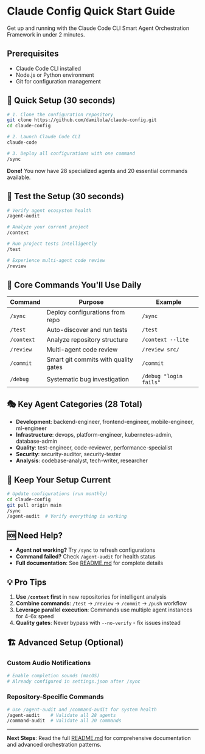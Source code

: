 # Claude Config Quick Start Guide

Get up and running with the Claude Code CLI Smart Agent Orchestration Framework in under 2 minutes.

## Prerequisites

- Claude Code CLI installed
- Node.js or Python environment
- Git for configuration management

## 🚀 Quick Setup (30 seconds)

```bash
# 1. Clone the configuration repository
git clone https://github.com/damilola/claude-config.git
cd claude-config

# 2. Launch Claude Code CLI
claude-code

# 3. Deploy all configurations with one command
/sync
```

**Done!** You now have 28 specialized agents and 20 essential commands available.

## 🧪 Test the Setup (30 seconds)

```bash
# Verify agent ecosystem health
/agent-audit

# Analyze your current project
/context

# Run project tests intelligently
/test

# Experience multi-agent code review
/review
```

## 🎯 Core Commands You'll Use Daily

| Command | Purpose | Example |
|---------|---------|---------|
| `/sync` | Deploy configurations from repo | `/sync` |
| `/test` | Auto-discover and run tests | `/test` |
| `/context` | Analyze repository structure | `/context --lite` |
| `/review` | Multi-agent code review | `/review src/` |
| `/commit` | Smart git commits with quality gates | `/commit` |
| `/debug` | Systematic bug investigation | `/debug "login fails"` |

## 🎭 Key Agent Categories (28 Total)

- **Development**: backend-engineer, frontend-engineer, mobile-engineer, ml-engineer
- **Infrastructure**: devops, platform-engineer, kubernetes-admin, database-admin
- **Quality**: test-engineer, code-reviewer, performance-specialist
- **Security**: security-auditor, security-tester
- **Analysis**: codebase-analyst, tech-writer, researcher

## 🔄 Keep Your Setup Current

```bash
# Update configurations (run monthly)
cd claude-config
git pull origin main
/sync
/agent-audit  # Verify everything is working
```

## 🆘 Need Help?

- **Agent not working?** Try `/sync` to refresh configurations
- **Command failed?** Check `/agent-audit` for health status
- **Full documentation**: See [README.md](README.md) for complete details

## 💡 Pro Tips

1. **Use `/context` first** in new repositories for intelligent analysis
2. **Combine commands**: `/test` → `/review` → `/commit` → `/push` workflow
3. **Leverage parallel execution**: Commands use multiple agent instances for 4-6x speed
4. **Quality gates**: Never bypass with `--no-verify` - fix issues instead

## 🏗️ Advanced Setup (Optional)

### Custom Audio Notifications

```bash
# Enable completion sounds (macOS)
# Already configured in settings.json after /sync
```

### Repository-Specific Commands

```bash
# Use /agent-audit and /command-audit for system health
/agent-audit    # Validate all 28 agents
/command-audit  # Validate all 20 commands
```

---

**Next Steps**: Read the full [README.md](README.md) for comprehensive documentation and advanced orchestration patterns.
